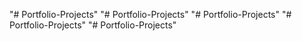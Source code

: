 "# Portfolio-Projects" 
"# Portfolio-Projects" 
"# Portfolio-Projects" 
"# Portfolio-Projects" 
"# Portfolio-Projects" 
